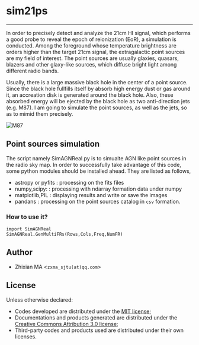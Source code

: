 # sim21ps
***
In order to precisely detect and analyze the 21cm HI signal, which performs a good probe to reveal the epoch of reionization (EoR), a simulation is conducted. Among the foreground whose temperature brightness are orders higher than the target 21cm signal, the extragalactic point sources are my field of interest. The point sources are usually glaxies, quasars, blazers and other glaxy-like sources, which diffuse bright light among different radio bands. 

Usually, there is a large massive black hole in the center of a point source. Since the black hole fullfills itself by absorb high energy dust or gas around it, an accreation disk is generated around the black hole. Also, these absorbed energy will be ejected by the black hole as two anti-direction jets (e.g. M87). I am going to simulate the point sources, as well as the jets, so as to mimid them precisely.

![M87](https://upload.wikimedia.org/wikipedia/commons/thumb/0/07/Messier_87_Hubble_WikiSky.jpg/250px-Messier_87_Hubble_WikiSky.jpg)

## Point sources simulation
The script namely SimAGNReal.py is to simualte AGN like point sources in the radio sky map. In order to successfully take advantage of this code, some python modules should be installed ahead. They are listed as follows,

- astropy or pyfits : processing on the fits files
- numpy,scipy: : processing with ndarray formation data under numpy
- matplotlib,PIL : displaying results and write or save the images
- pandans : processing on the point sources catalog in `csv` formation.

### How to use it?
    import SimAGNReal
    SimAGNReal.GenMultiFRs(Rows,Cols,Freq,NumFR)
    
## Author
- Zhixian MA <`zxma_sjtu(at)qq.com`>

## License
Unless otherwise declared:

- Codes developed are distributed under the [MIT license](https://opensource.org/licenses/mit-license.php);
- Documentations and products generated are distributed under the [Creative Commons Attribution 3.0 license](https://creativecommons.org/licenses/by/3.0/us/deed.en_US);
- Third-party codes and products used are distributed under their own licenses.

